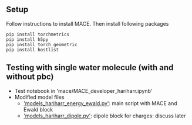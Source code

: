 ## Setup

Follow instructions to install MACE. Then install following packages

```
pip install torchmetrics
pip install h5py
pip install torch_geometric
pip install hostlist
```

## Testing with single water molecule (with and without pbc)

* Test notebook in 'mace/MACE_developer_hariharr.ipynb'
* Modified model files
    * ['models_hariharr_energy_ewald.py'](mace/mace/modules/models_hariharr_energy_ewald.py): main script with MACE and Ewald block
    * ['models_hariharr_dipole.py'](mace/mace/modules/models_hariharr_dipole.py): dipole block for charges: discuss later 
